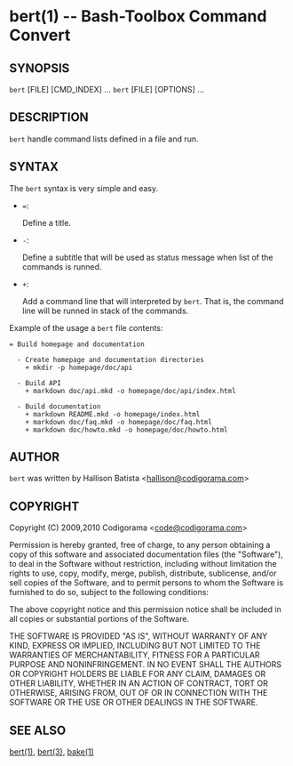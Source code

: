 bert(1) -- Bash-Toolbox Command Convert
=======================================

## SYNOPSIS

`bert` [FILE] [CMD_INDEX] ...
`bert` [FILE] [OPTIONS] ...

## DESCRIPTION

`bert` handle command lists defined in a file and run.

## SYNTAX

The `bert` syntax is very simple and easy.

* `=`:

  Define a title.

* `-`:

  Define a subtitle that will be used as status message when list of the
  commands is runned.

* `+`:

  Add a command line that will interpreted by `bert`. That is, the command
  line will be runned in stack of the commands.

Example of the usage a `bert` file contents:

    = Build homepage and documentation

      - Create homepage and documentation directories
        + mkdir -p homepage/doc/api

      - Build API
        + markdown doc/api.mkd -o homepage/doc/api/index.html

      - Build documentation
        + markdown README.mkd -o homepage/index.html
        + markdown doc/faq.mkd -o homepage/doc/faq.html
        + markdown doc/howto.mkd -o homepage/doc/howto.html

## AUTHOR

`bert` was written by Hallison Batista &lt;hallison@codigorama.com&gt;

## COPYRIGHT

Copyright (C) 2009,2010 Codigorama &lt;code@codigorama.com&gt;

Permission is hereby granted, free of charge, to any person obtaining a copy
of this software and associated documentation files (the "Software"), to deal
in the Software without restriction, including without limitation the rights
to use, copy, modify, merge, publish, distribute, sublicense, and/or sell
copies of the Software, and to permit persons to whom the Software is
furnished to do so, subject to the following conditions:

The above copyright notice and this permission notice shall be included in
all copies or substantial portions of the Software.

THE SOFTWARE IS PROVIDED "AS IS", WITHOUT WARRANTY OF ANY KIND, EXPRESS OR
IMPLIED, INCLUDING BUT NOT LIMITED TO THE WARRANTIES OF MERCHANTABILITY,
FITNESS FOR A PARTICULAR PURPOSE AND NONINFRINGEMENT. IN NO EVENT SHALL THE
AUTHORS OR COPYRIGHT HOLDERS BE LIABLE FOR ANY CLAIM, DAMAGES OR OTHER
LIABILITY, WHETHER IN AN ACTION OF CONTRACT, TORT OR OTHERWISE, ARISING FROM,
OUT OF OR IN CONNECTION WITH THE SOFTWARE OR THE USE OR OTHER DEALINGS IN
THE SOFTWARE.

## SEE ALSO

[bert(1)](bert.1.html), [bert(3)](bert.3.html), [bake(1)](bake.1.html)

